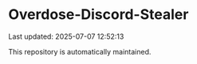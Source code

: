 # Overdose-Discord-Stealer

Last updated: 2025-07-07 12:52:13

This repository is automatically maintained.
